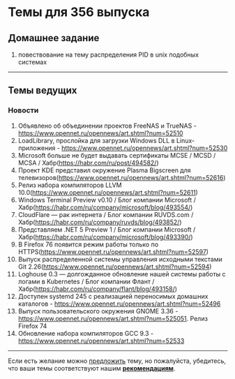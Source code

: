 # Темы для 356 выпуска

## Домашнее задание

1. повествование на тему распределения PID в unix подобных системах

---

## Темы ведущих

### Новости

1. Объявлено об объединении проектов FreeNAS и TrueNAS - https://www.opennet.ru/opennews/art.shtml?num=52510
1. LoadLibrary, прослойка для загрузки Windows DLL в Linux-приложения - https://www.opennet.ru/opennews/art.shtml?num=52530
1. Microsoft больше не будет выдавать сертификаты MCSE / MCSD / MCSA / Хабр(https://habr.com/ru/post/494582/)
1. Проект KDE представил окружение Plasma Bigscreen для телевизоров(https://www.opennet.ru/opennews/art.shtml?num=52616)
1. Релиз набора компиляторов LLVM 10.0(https://www.opennet.ru/opennews/art.shtml?num=52611)
1. Windows Terminal Preview v0.10 / Блог компании Microsoft / Хабр(https://habr.com/ru/company/microsoft/blog/493554/)
1. CloudFlare — рак интернета / Блог компании RUVDS.com / Хабр(https://habr.com/ru/company/ruvds/blog/493852/)
1. Представляем .NET 5 Preview 1 / Блог компании Microsoft / Хабр(https://habr.com/ru/company/microsoft/blog/493390/)
1. В Firefox 76 появится режим работы только по HTTPS(https://www.opennet.ru/opennews/art.shtml?num=52597)
1. Выпуск распределенной системы управления исходными текстами Git 2.26(https://www.opennet.ru/opennews/art.shtml?num=52594)
1. Loghouse 0.3 — долгожданное обновление нашей системы работы с логами в Kubernetes / Блог компании Флант / Хабр(https://habr.com/ru/company/flant/blog/493158/)
1. Доступен systemd 245 с реализацией переносимых домашних каталогов - https://www.opennet.ru/opennews/art.shtml?num=52496
1. Выпуск пользовательского окружения GNOME 3.36 - https://www.opennet.ru/opennews/art.shtml?num=525051. Релиз Firefox 74
1. Обновление набора компиляторов GCC 9.3 - https://www.opennet.ru/opennews/art.shtml?num=52533

---

Если есть желание можно [предложить](themes_from_listeners.md) тему, но пожалуйста, убедитесь, что ваши темы соответствуют нашим **[рекомендациям](Recommendations_for_the_proposed_topics.md)**.
